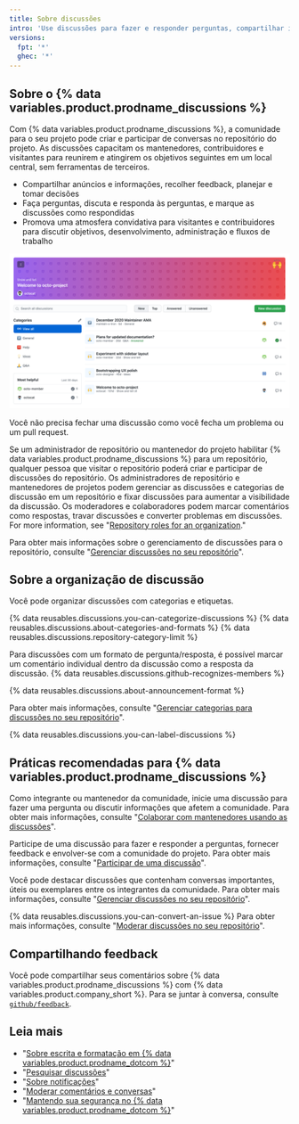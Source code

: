 ```yaml
---
title: Sobre discussões
intro: 'Use discussões para fazer e responder perguntas, compartilhar informações, fazer anúncios e conduzir ou participar de uma conversa sobre um projeto em {% data variables.product.product_name %}.'
versions:
  fpt: '*'
  ghec: '*'
---
```



## Sobre o {% data variables.product.prodname_discussions %}

Com {% data variables.product.prodname_discussions %}, a comunidade para o seu projeto pode criar e participar de conversas no repositório do projeto. As discussões capacitam os mantenedores, contribuidores e visitantes para reunirem e atingirem os objetivos seguintes em um local central, sem ferramentas de terceiros.

- Compartilhar anúncios e informações, recolher feedback, planejar e tomar decisões
- Faça perguntas, discuta e responda às perguntas, e marque as discussões como respondidas
- Promova uma atmosfera convidativa para visitantes e contribuidores para discutir objetivos, desenvolvimento, administração e fluxos de trabalho

![Aba de discussões para um repositório](/assets/images/help/discussions/hero.png)

Você não precisa fechar uma discussão como você fecha um problema ou um pull request.

Se um administrador de repositório ou mantenedor do projeto habilitar {% data variables.product.prodname_discussions %} para um repositório, qualquer pessoa que visitar o repositório poderá criar e participar de discussões do repositório. Os administradores de repositório e mantenedores de projetos podem gerenciar as discussões e categorias de discussão em um repositório e fixar discussões para aumentar a visibilidade da discussão. Os moderadores e colaboradores podem marcar comentários como respostas, travar discussões e converter problemas em discussões. For more information, see "[Repository roles for an organization](/organizations/managing-access-to-your-organizations-repositories/repository-roles-for-an-organization)."

Para obter mais informações sobre o gerenciamento de discussões para o repositório, consulte "[Gerenciar discussões no seu repositório](/discussions/managing-discussions-for-your-community/managing-discussions-in-your-repository)".

## Sobre a organização de discussão

Você pode organizar discussões com categorias e etiquetas.

{% data reusables.discussions.you-can-categorize-discussions %} {% data reusables.discussions.about-categories-and-formats %} {% data reusables.discussions.repository-category-limit %}

Para discussões com um formato de pergunta/resposta, é possível marcar um comentário individual dentro da discussão como a resposta da discussão. {% data reusables.discussions.github-recognizes-members %}

{% data reusables.discussions.about-announcement-format %}

Para obter mais informações, consulte "[Gerenciar categorias para discussões no seu repositório](/discussions/managing-discussions-for-your-community/managing-categories-for-discussions-in-your-repository)".

{% data reusables.discussions.you-can-label-discussions %}

## Práticas recomendadas para {% data variables.product.prodname_discussions %}

Como integrante ou mantenedor da comunidade, inicie uma discussão para fazer uma pergunta ou discutir informações que afetem a comunidade. Para obter mais informações, consulte "[Colaborar com mantenedores usando as discussões](/discussions/collaborating-with-your-community-using-discussions/collaborating-with-maintainers-using-discussions)".

Participe de uma discussão para fazer e responder a perguntas, fornecer feedback e envolver-se com a comunidade do projeto. Para obter mais informações, consulte "[Participar de uma discussão](/discussions/collaborating-with-your-community-using-discussions/participating-in-a-discussion)".

Você pode destacar discussões que contenham conversas importantes, úteis ou exemplares entre os integrantes da comunidade. Para obter mais informações, consulte "[Gerenciar discussões no seu repositório](/discussions/managing-discussions-for-your-community/managing-discussions-in-your-repository#pinning-a-discussion)".

{% data reusables.discussions.you-can-convert-an-issue %} Para obter mais informações, consulte "[Moderar discussões no seu repositório](/discussions/managing-discussions-for-your-community/moderating-discussions#converting-an-issue-to-a-discussion)".

## Compartilhando feedback

Você pode compartilhar seus comentários sobre {% data variables.product.prodname_discussions %} com {% data variables.product.company_short %}. Para se juntar à conversa, consulte [`github/feedback`](https://github.com/github/feedback/discussions?discussions_q=category%3A%22Discussions+Feedback%22).

## Leia mais

- "[Sobre escrita e formatação em {% data variables.product.prodname_dotcom %}](/github/writing-on-github/about-writing-and-formatting-on-github)"
- "[Pesquisar discussões](/search-github/searching-on-github/searching-discussions)"
- "[Sobre notificações](/github/managing-subscriptions-and-notifications-on-github/about-notifications)"
- "[Moderar comentários e conversas](/communities/moderating-comments-and-conversations)"
- "[Mantendo sua segurança no {% data variables.product.prodname_dotcom %}](/communities/maintaining-your-safety-on-github)"
